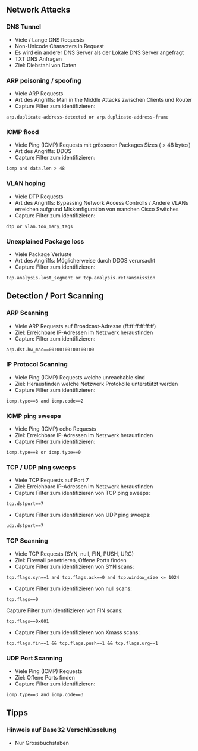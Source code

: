 ## Network Attacks
### DNS Tunnel
- Viele / Lange DNS Requests
- Non-Unicode Characters in Request
- Es wird ein anderer DNS Server als der Lokale DNS Server angefragt
- TXT DNS Anfragen
- Ziel: Diebstahl von Daten

### ARP poisoning / spoofing
- Viele ARP Requests
- Art des Angriffs: Man in the Middle Attacks zwischen Clients und Router
- Capture Filter zum identifizieren:
```
arp.duplicate-address-detected or arp.duplicate-address-frame
```

### ICMP flood
- Viele Ping (ICMP) Requests mit grösseren Packages Sizes ( > 48 bytes)
- Art des Angriffs: DDOS
- Capture Filter zum identifizieren:
```
icmp and data.len > 48
```

### VLAN hoping
- Viele DTP Requests
- Art des Angriffs: Bypassing Network Access Controlls / Andere VLANs erreichen aufgrund Miskonfiguration von manchen Cisco Switches
- Capture Filter zum identifizieren:
```
dtp or vlan.too_many_tags
```

### Unexplained Package loss
- Viele Package Verluste
- Art des Angriffs: Möglicherweise durch DDOS verursacht
- Capture Filter zum identifizieren:
```
tcp.analysis.lost_segment or tcp.analysis.retransmission
```

## Detection / Port Scanning
### ARP Scanning
- Viele ARP Requests auf Broadcast-Adresse (ff:ff:ff:ff:ff:ff)
- Ziel: Erreichbare IP-Adressen im Netzwerk herausfinden
- Capture Filter zum identifizieren: 
```
arp.dst.hw_mac==00:00:00:00:00:00
```

### IP Protocol Scanning
- Viele Ping (ICMP) Requests welche unreachable sind
- Ziel: Herausfinden welche Netzwerk Protokolle unterstützt werden
- Capture Filter zum identifizieren: 
```
icmp.type==3 and icmp.code==2
```

### ICMP ping sweeps
- Viele Ping (ICMP) echo Requests
- Ziel: Erreichbare IP-Adressen im Netzwerk herausfinden
- Capture Filter zum identifizieren: 
```
icmp.type==8 or icmp.type==0
```

### TCP / UDP ping sweeps
- Viele TCP Requests auf Port 7
- Ziel: Erreichbare IP-Adressen im Netzwerk herausfinden
- Capture Filter zum identifizieren von TCP ping sweeps:
```
tcp.dstport==7
```
- Capture Filter zum identifizieren von UDP ping sweeps:
```
udp.dstport==7
```

### TCP Scanning
- Viele TCP Requests (SYN, null, FIN, PUSH, URG)
- Ziel: Firewall penetrieren, Offene Ports finden
- Capture Filter zum identifizieren von SYN scans:
```
tcp.flags.syn==1 and tcp.flags.ack==0 and tcp.window_size <= 1024
```
- Capture Filter zum identifizieren von null scans:
```
tcp.flags==0
```
 Capture Filter zum identifizieren von FIN scans:
```
tcp.flags==0x001
```
- Capture Filter zum identifizieren von Xmass scans:
```
tcp.flags.fin==1 && tcp.flags.push==1 && tcp.flags.urg==1
```

### UDP Port Scanning
- Viele Ping (ICMP) Requests
- Ziel: Offene Ports finden
- Capture Filter zum identifizieren:
```
icmp.type==3 and icmp.code==3
```

## Tipps
### Hinweis auf Base32 Verschlüsselung
- Nur Grossbuchstaben